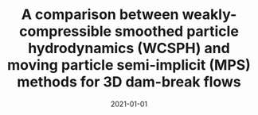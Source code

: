 ---
title: "A comparison between weakly-compressible smoothed particle hydrodynamics (WCSPH) and moving particle semi-implicit (MPS) methods for 3D dam-break flows"
collection: publications
permalink: /publication/2021-01-01-a-comparison-between
date: 2021-01-01
venue: 'International Journal of Computational Methods'
paperurl: 'http://dx.doi.org/10.1142/s021987622050036x'
citation: 'Amaro Junior, R. A.; Cheng, L. Y.; Buruchenko, S. K. (2021). &quot;A comparison between weakly-compressible smoothed particle hydrodynamics (WCSPH) and moving particle semi-implicit (MPS) methods for 3D dam-break flows.&quot; <i>International Journal of Computational Methods</i> 18: 2050036'
---